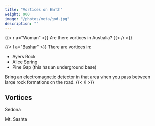 ```yaml
---
title: "Vortices on Earth"
weight: 900
image: "/photos/meta/god.jpg"
description: ""
---
```



{{< r a="Woman" >}}
Are there vortices in Australia?
{{< /r >}}


{{< l a="Bashar" >}}
There are vortices in:
- Ayers Rock
- Alice Spring
- Pine Gap (this has an underground base)

Bring an electromagnetic detector in that area when you pass between large rock formations on the road.
{{< /l >}}



## Vortices

Sedona

Mt. Sashta

